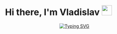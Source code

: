 <h1 align="center">Hi there, I'm <a target="_blank">Vladislav</a> 
<img src="https://github.com/blackcater/blackcater/raw/main/images/Hi.gif" height="32"/></h1>

<div align="center" style="display: flex; justify-content: center;">
  <div style="margin-left: 100px;">
    <a href="https://git.io/typing-svg">
      <img src="https://readme-typing-svg.herokuapp.com?font=Fira+Code&pause=1000&color=7147F7&width=435&lines=MIPT+computer+science+student" alt="Typing SVG"/>
    </a>
  </div>
</div>
